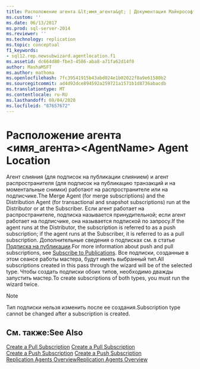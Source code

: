 ```yaml
---
title: Расположение агента &lt;имя_агента&gt; | Документация Майкрософт
ms.custom: ''
ms.date: 06/13/2017
ms.prod: sql-server-2014
ms.reviewer: ''
ms.technology: replication
ms.topic: conceptual
f1_keywords:
- sql12.rep.newsubwizard.agentlocation.f1
ms.assetid: dc664d80-fbe3-4586-aba8-a71fa62d14f0
author: MashaMSFT
ms.author: mathoma
ms.openlocfilehash: 7fc39541915b43abd024e1b02022f8a9e61580b2
ms.sourcegitcommit: ad4d92dce894592a259721a1571b1d8736abacdb
ms.translationtype: MT
ms.contentlocale: ru-RU
ms.lasthandoff: 08/04/2020
ms.locfileid: "87657672"
---
```

# <a name="ltagentnamegt-agent-location"></a><span data-ttu-id="7225d-102">Расположение агента &lt;имя_агента&gt;</span><span class="sxs-lookup"><span data-stu-id="7225d-102">&lt;AgentName&gt; Agent Location</span></span>
  <span data-ttu-id="7225d-103">Агент слияния (для подписок на публикации слиянием) и агент распространителя (для подписок на публикацию транзакций и на моментальные снимки) работают на распространителе или на подписчике.</span><span class="sxs-lookup"><span data-stu-id="7225d-103">The Merge Agent (for merge subscriptions) and the Distribution Agent (for transactional and snapshot subscriptions) run at the Distributor or at the Subscriber.</span></span> <span data-ttu-id="7225d-104">Если агент работает на распространителе, подписка называется принудительной; если агент работает на подписчике, она называется подпиской по запросу.</span><span class="sxs-lookup"><span data-stu-id="7225d-104">If the agent runs at the Distributor, the subscription is referred to as a push subscription; if the agent runs at the Subscriber, it is referred to as a pull subscription.</span></span> <span data-ttu-id="7225d-105">Дополнительные сведения о подписках см. в статье [Подписка на публикации](subscribe-to-publications.md).</span><span class="sxs-lookup"><span data-stu-id="7225d-105">For more information about push and pull subscriptions, see [Subscribe to Publications](subscribe-to-publications.md).</span></span> <span data-ttu-id="7225d-106">Все подписки, созданные в этом сеансе работы мастера, будут иметь выбранный тип.</span><span class="sxs-lookup"><span data-stu-id="7225d-106">All subscriptions created in this pass through the wizard will be of the selected type.</span></span> <span data-ttu-id="7225d-107">Чтобы создать подписки обоих типов, необходимо дважды запустить мастер.</span><span class="sxs-lookup"><span data-stu-id="7225d-107">To create subscriptions of both types, you must run the wizard twice.</span></span>  
  
> [!NOTE]  
>  <span data-ttu-id="7225d-108">Тип подписки нельзя изменить после ее создания.</span><span class="sxs-lookup"><span data-stu-id="7225d-108">Subscription type cannot be changed after a subscription is created.</span></span>  
  
## <a name="see-also"></a><span data-ttu-id="7225d-109">См. также:</span><span class="sxs-lookup"><span data-stu-id="7225d-109">See Also</span></span>  
 <span data-ttu-id="7225d-110">[Create a Pull Subscription](create-a-pull-subscription.md) </span><span class="sxs-lookup"><span data-stu-id="7225d-110">[Create a Pull Subscription](create-a-pull-subscription.md) </span></span>  
 <span data-ttu-id="7225d-111">[Create a Push Subscription](create-a-push-subscription.md) </span><span class="sxs-lookup"><span data-stu-id="7225d-111">[Create a Push Subscription](create-a-push-subscription.md) </span></span>  
 [<span data-ttu-id="7225d-112">Replication Agents Overview</span><span class="sxs-lookup"><span data-stu-id="7225d-112">Replication Agents Overview</span></span>](agents/replication-agents-overview.md)  
  
  
